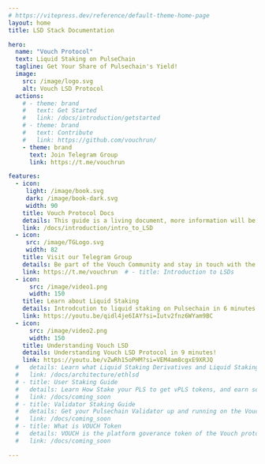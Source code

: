 ```yaml
---
# https://vitepress.dev/reference/default-theme-home-page
layout: home
title: LSD Stack Documentation

hero:
  name: "Vouch Protocol"
  text: Liquid Staking on PulseChain
  tagline: Get Your Share of Pulsechain's Yield!
  image:
    src: /image/logo.svg
    alt: Vouch LSD Protocol
  actions:
    # - theme: brand
    #   text: Get Started
    #   link: /docs/introduction/getstarted
    # - theme: brand
    #   text: Contribute
    #   link: https://github.com/vouchrun/
    - theme: brand
      text: Join Telegram Group
      link: https://t.me/vouchrun

features:
  - icon:
     light: /image/book.svg
     dark: /image/book-dark.svg
     width: 90
    title: Vouch Protocol Docs
    details: This guide is a living document, more information will be added regularly.
    link: /docs/introduction/intro_to_LSD
  - icon:
     src: /image/TGLogo.svg
     width: 82
    title: Visit our Telegram Group
    details: Be part of the Vouch Community and stay in touch with the latest news and updates.
    link: https://t.me/vouchrun  # - title: Introduction to LSDs
  - icon:
      src: /image/video1.png
      width: 150
    title: Learn about Liquid Staking
    details: Introdcution to liquid staking on Pulsechain in 6 minutes!
    link: https://youtu.be/qidl4je6IAY?si=Iutv2fnz6WYam9BC
  - icon:
      src: /image/video2.png
      width: 150
    title: Understanding Vouch LSD
    details: Understanding Vouch LSD Protocol in 9 minutes!
    link: https://youtu.be/vZwRh15oPHM?si=VEM4am8cgxE9XRJQ
  #   details: Learn what Liquid Staking Derivatives and Liquid Staking Tokens are.
  #   link: /docs/architecture/ethlsd
  # - title: User Staking Guide
  #   details: Learn How Stake your PLS to get vPLS tokens, and earn some Pulsechain Yield.
  #   link: /docs/coming_soon
  # - title: Validator Staking Guide
  #   details: Get your Pulsechain Validator up and running on the Vouch Protocol.
  #   link: /docs/coming_soon
  # - title: What is VOUCH Token 
  #   details: VOUCH is the platform goverance token of the Vouch protocol.  
  #   link: /docs/coming_soon

---
```



